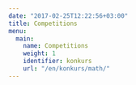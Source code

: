 ```yaml
---
date: "2017-02-25T12:22:56+03:00"
title: Competitions
menu: 
  main:
    name: Competitions
    weight: 1
    identifier: konkurs
    url: "/en/konkurs/math/"
---
```

